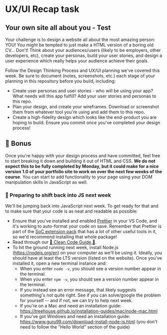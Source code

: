 # UX/UI Recap task

## Your own site all about you - Test

Your challenge is to design a website all about the most amazing person: YOU! You might be tempted to just make a HTML version of a boring old CV... Don't! Think about your audiences/users (likely to be employers, other developers, etc), create your personas, build your user stories, and design a user experience which really helps your audience achieve their goals.

Follow the Design Thinking Process and UX/UI planning we've covered this week. Be sure to document (notes, screenshots, etc.) each stage of your planning in this repository before you build, including:

- Create user personas and user stories - who will be using your app? What needs will this app fulfill? Add your user stories and personas to this repo.
- Plan your design, and create your wireframes. Download or screenshot them from whatever tool you're using and add them to this repo.
- Create a high-fidelity design which looks like the end-product you are hoping to build. Ensure you commit once you've completed your design process!

## 🌟 Bonus

Once you're happy with your design process and have committed, feel free to start breaking it down and building it out of HTML and CSS. **We do not expect this to be fully completed by Monday, but it could make for a nice version 1.0 of your portfolio site to work on over the next few weeks of the course**. You can start to add functionality to your page using your DOM manipulation skills in JavaScript as well.

### 🚀 Preparing to shift back into JS next week

We'll be jumping back into JavaScript next week. To get ready for that and to make sure that your code is as neat and readable as possible:

- Ensure that you've installed and enabled [Prettier](https://marketplace.visualstudio.com/items?itemName=esbenp.prettier-vscode) in your VS Code, and it's working to auto-format your code on save. Remember that Prettier is part of the [SoC extension pack](https://marketplace.visualstudio.com/items?itemName=SchoolofCode.extension-pack) that has a lot of other useful tools in it, so we'd recommend installing that whole package!
- Read through our [🧼 Clean Code Guide 🧼](https://www.notion.so/schoolofcode/Clean-Code-Guide-Styling-and-Formatting-Your-Code-a8825609ed314f04a712db42d5a354a0).
- To hit the ground running next week, install Node.js (https://nodejs.org/en) on your computer as we'll be using it. Ideally, you should have at least the LTS version (listed on the website). Once you've installed it, open a new terminal instance and:
  - When you enter `node -v`, you should see a version number appear in the terminal.
  - When you enter `npm -v`, you should see a version number appear in the terminal.
  - If you instead see an error message, that likely suggests something's not quite right. See if you can solve/google the problem for yourself -- and if not, we can try to help next week.
  - If you're on a Mac and need an installation guide: https://treehouse.github.io/installation-guides/mac/node-mac.html
  - If you've got Windows and need an installation guide: https://www.guru99.com/download-install-node-js.html (you don't need to follow the "Hello World" section of the guide)
